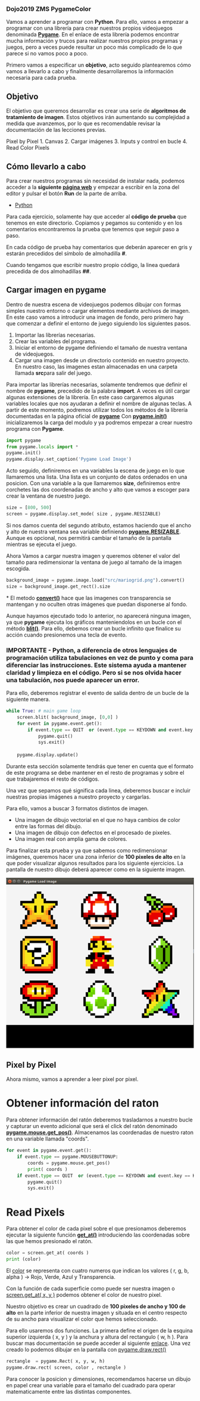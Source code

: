 ### Dojo2019 ZMS PygameColor
Vamos a aprender a programar con **Python**. 
Para ello, vamos a empezar a programar con una librería para crear nuestros propios videojuegos denominada **[Pygame](https://www.pygame.org)**. En el enlace de esta librería podemos encontrar mucha información y trucos para realizar nuestros propios programas y juegos, pero a veces puede resultar un poco más complicado de lo que parece si no vamos poco a poco. 

Primero vamos a especificar un **objetivo**, acto seguido plantearemos cómo vamos a llevarlo a cabo y finalmente desarrollaremos la información necesaria para cada prueba.

## Objetivo

El objetivo que queremos desarrollar es crear una serie de **algoritmos de tratamiento de imagen**.
Estos objetivos irán aumentando su complejidad a medida que avanzemos, por lo que es recomendable revisar la documentación de las lecciones previas.

Pixel by Pixel
	1. Canvas
	2. Cargar imágenes
	3. Inputs y control en bucle
	4. Read Color Pixels

## Cómo llevarlo a cabo

Para crear nuestros programas sin necesidad de instalar nada, podemos acceder a la **siguiente [página web](https://repl.it/languages/python3)** y empezar a escribir en la zona del editor y pulsar el botón **Run** de la parte de arriba.

- [Python](https://repl.it/languages/python3) 

Para cada ejercicio, solamente hay que acceder al **código de prueba** que tenemos en este directorio.
Copiamos y pegamos su contenido y en los comentarios encontraremos la prueba que tenemos que seguir paso a paso.

En cada código de prueba hay comentarios que deberán aparecer en gris y estarán precedidos del símbolo de almohadilla **\#**.

Cuando tengamos que escribir nuestro propio código, la linea quedará precedida de dos almohadillas **\#\#**.


## Cargar imagen en pygame
Dentro de nuestra escena de videojuegos podemos dibujar con formas simples nuestro entorno o cargar elementos mediante archivos de imagen. 
En este caso vamos a introducir una imagen de fondo, pero primero hay que comenzar a definir el entorno de juego siguiendo los siguientes pasos.

1. Importar las librerías necesarias.
2. Crear las variables del programa.
3. Iniciar el entorno de pygame definiendo el tamaño de nuestra ventana de videojuegos.
4. Cargar una imagen desde un directorio contenido en nuestro proyecto. En nuestro caso, las imagenes estan almacenadas en una carpeta llamada **src**para salir del juego.

Para importar las librerías necesarias, solamente tendremos que definir el nombre de **pygame**, precedido de la palabra **import**. A veces es útil cargar algunas extensiones de la librería. En este caso cargaremos algunas variables locales que nos ayudaran a definir el nombre de algunas teclas.
A partir de este momento, podremos utilizar todos los métodos de la librería documentadas en la página oficial de [**pygame**](https://www.pygame.org/docs/)
Con [**pygame.init()**](https://www.pygame.org/docs/ref/pygame.html#pygame.init) inicializaremos la carga del modulo y ya podremos empezar a crear nuestro programa con **Pygame**.

```python
import pygame
from pygame.locals import * 
pygame.init()
pygame.display.set_caption('Pygame Load Image') 
```
Acto seguido, definiremos en una variables la escena de juego en lo que llamaremos una lista. Una lista es un conjunto de datos ordenados en una posicion.
Con una variable a la que llamaremos **size**, definiremos entre corchetes las dos coordenadas de ancho y alto que vamos a escoger para crear la ventana de nuestro juego.

```python
size = [800, 500]
screen = pygame.display.set_mode( size , pygame.RESIZABLE)
```
Si nos damos cuenta del segundo atributo, estamos haciendo que el ancho y alto de nuestra ventana sea variable definiendo **[pygame.RESIZABLE](https://www.pygame.org/wiki/WindowResizing)**. Aunque es opcional, nos permitirá cambiar el tamaño de la pantalla mientras se ejecuta el juego.

Ahora Vamos a cargar nuestra imagen y queremos obtener el valor del tamaño para redimensionar la ventana de juego al tamaño de la imagen escogida.

```python
background_image = pygame.image.load("src/mariogrid.png").convert()
size = background_image.get_rect().size
```

\* El metodo [**convert()**](https://www.pygame.org/docs/ref/surface.html#pygame.Surface.convert) hace que las imagenes con transparencia se mantengan y no oculten otras imágenes que puedan disponerse al fondo.

Aunque hayamos ejecutado todo lo anterior, no aparecerá ninguna imagen, ya que **pygame** ejecuta los gráficos manteniendolos en un bucle con el método [**blit()**](https://www.pygame.org/docs/ref/surface.html#pygame.Surface.blit). Para ello, debemos crear un bucle infinito que finalice su acción cuando presionemos una tecla de evento.

### **IMPORTANTE** - Python, a diferencia de otros lenguajes de programación utiliza tabulaciones en vez de punto y coma para diferenciar las instrucciones. Este sistema ayuda a mantener claridad y limpieza en el código. Pero si se nos olvida hacer una tabulación, nos puede aparecer un error.

Para ello, deberemos registrar el evento de salida dentro de un bucle de la siguiente manera.

```python
while True: # main game loop 
	screen.blit( background_image, [0,0] )
	for event in pygame.event.get():
		if event.type == QUIT  or (event.type == KEYDOWN and event.key == K_ESCAPE): 
			pygame.quit() 
			sys.exit()
		
	pygame.display.update()	
```

Durante esta sección solamente tendrás que tener en cuenta que el formato de este programa se debe mantener en el resto de programas y sobre el que trabajaremos el resto de códigos.

Una vez que sepamos qué significa cada linea, deberemos buscar e incluir nuestras propias imágenes a nuestro proyecto y cargarlas.

Para ello, vamos a buscar 3 formatos distintos de imagen.
- Una imagen de dibujo vectorial en el que no haya cambios de color entre las formas del dibujo.
- Una imagen de dibujo con defectos en el procesado de pixeles.
- Una imagen real con amplia gama de colores.

Para finalizar esta prueba y ya que sabemos como redimensionar imágenes, queremos hacer una zona inferior de **100 pixeles de alto** en la que poder visualizar algunos resultados para los siguiente ejercicios. La pantalla de nuestro dibujo deberá aparecer como en la siguiente imagen.

![ZMS_Image_Resizing](src/doc/imageresizing.png)


## Pixel by Pixel

Ahora mismo, vamos a aprender a leer pixel por pixel.
# Obtener información del raton

Para obtener información del ratón deberemos trasladarnos a nuestro bucle y capturar un evento adicional que será el click del ratón denominado [**pygame.mouse.get_pos()**](https://www.pygame.org/docs/ref/mouse.html#pygame.mouse.get_pos). Almacenamos las coordenadas de nuestro raton en una variable llamada "coords".

```python
for event in pygame.event.get():
	if event.type == pygame.MOUSEBUTTONUP:
		coords = pygame.mouse.get_pos()
		print( coords )
	if event.type == QUIT  or (event.type == KEYDOWN and event.key == K_ESCAPE): 
		pygame.quit() 
		sys.exit()
```

# Read Pixels
Para obtener el color de cada pixel sobre el que presionamos deberemos ejecutar la siguiente función [**get_at()**](https://www.pygame.org/docs/ref/surface.html#pygame.Surface.get_at) introduciendo las coordenadas sobre las que hemos presionado el ratón.

```python
color = screen.get_at( coords )
print (color)
```
El [color](https://www.pygame.org/docs/ref/color.html) se representa con cuatro numeros que indican los valores ( r, g, b, alpha ) -> Rojo, Verde, Azul y Transparencia.

Con la función de cada superficie como puede ser nuestra imagen o [screen.get_at( x, y )](https://www.pygame.org/docs/ref/surface.html#pygame.Surface.get_at) podemos obtener el color de nuestro pixel.

Nuestro objetivo es crear un cuadrado de **100 pixeles de ancho y 100 de alto** en la parte inferior de nuestra imagen y situada en el centro respecto de su ancho para visualizar el color que hemos seleccionado.

Para ello usaremos dos funciones. La primera define el origen de la esquina superior izquierda ( x, y ) y la anchura y altura del rectangulo ( w, h ). Para buscar mas documentación se puede acceder al siguiente [enlace](https://www.pygame.org/docs/ref/rect.html).
Una vez creado lo podemos dibujar en la pantalla con [pygame.draw.rect()](https://www.pygame.org/docs/ref/draw.html#pygame.draw.rect)

```python
rectangle  = pygame.Rect( x, y, w, h)
pygame.draw.rect( screen, color , rectangle )
```
Para conocer la posicion y dimensiones, recomendamos hacerse un dibujo en papel crear una variable para el tamaño del cuadrado para operar matematicamente entre las distintas componentes.
